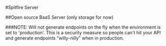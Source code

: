 #Spitfire Server

##Open source BaaS Server (only storage for now)

###NOTE: Will not generate endpoints on the fly when the environment is set to 'production'.  This is a security measure so people can't hit your API and generate endpoints "willy-nilly" when in production.
